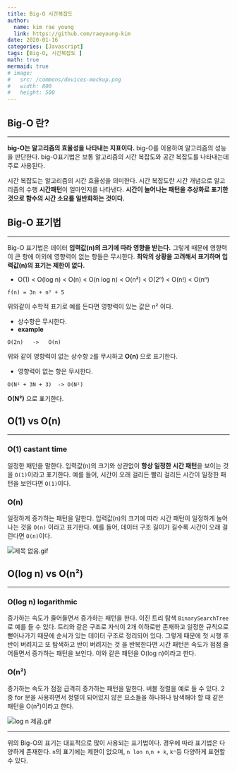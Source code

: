 ```yaml
---
title: Big-O 시간복잡도
author:
  name: kim rae young
  link: https://github.com/raeyoung-kim
date: 2020-01-16
categories: [Javascript]
tags: [Big-O, 시간복잡도 ]
math: true
mermaid: true
# image:
#   src: /commons/devices-mockup.png
#   width: 800
#   height: 500
---
```



## Big-O 란?
---
**big-O는 알고리즘의 효율성을 나타내는 지표이다.**  big-O를 이용하여 알고리즘의 성능을 판단한다. 
big-O표기법은 보통 알고리즘의 시간 복잡도와 공간 복잡도를 나타내는데 주로 사용된다.

시간 복잡도는 알고리즘의 시간 효율성을 의미한다.
시간 복잡도란 시간 개념으로 알고리즘의 수행 **시간패턴**이 얼마인지를 나타낸다. **시간이 늘어나는 패턴을 추상화로 표기한 것으로 함수의 시간 소요를 일반화하는 것이다.**

## Big-O 표기법
---
Big-O 표기법은 데이터 **입력값(n)의 크기에 따라 영향을 받는다.**
그렇게 때문에 영향력이 큰 항에 이외에 영향력이 없는 항들은 무시한다. **최악의 상황을 고려해서 표기하며 입력값(n)의 표기는 제한이 없다.** 
-  O(1) < O(log n) < O(n) < O(n log n) < O(n²) < O(2ⁿ) < O(n!) < O(nⁿ)

```
f(n) = 3n + n² + 5
```
위와같이 수학적 표기로 예를 든다면 영향력이 있는 값은 n² 이다.

- 상수항은 무시한다.
 - **example**
```
O(2n)   ->   O(n)
```
위와 같이 영향력이 없는 상수항 `2`를 무시하고 **O(n)** 으로 표기한다.
- 영향력이 없는 항은 무시한다.
 ```
 O(N² + 3N + 3)  -> O(N²)
 ```
**O(N²)** 으로 표기한다.

## O(1) vs O(n)
---

### O(1) castant time
일정한 패턴을 말한다. 입력값(n)의 크기와 상관없이 **항상 일정한 시간 패턴**을 보이는 것을 `O(1)`이라고 표기한다. 예를 들어, 시간이 오래 걸리든 빨리 걸리든 시간이 일정한 패턴을 보인다면 `O(1)`이다.

### O(n)
일정하게 증가하는 패턴을 말한다.
입력값(n)의 크기에 따라 시간 패턴이 일정하게 늘어나는 것을 `O(n)`
이라고 표기한다. 예를 들어, 데이터 구조 길이가 길수록 시간이 오래 걸린다면 `O(n)`이다.

![제목 없음.gif](https://images.velog.io/post-images/760kry/e9efb760-37ae-11ea-99ff-e3aa15226435/제목-없음.gif)


## O(log n) vs  O(n²) 
---
### O(log n) logarithmic
증가하는 속도가 줄어들면서 증가하는 패턴을 한다. 이진 트리 탐색 `BinarySearchTree`로 예를 들 수 있다. 트리와 같은 구조로 자식이 2개 이하로만 존재하고 일정한 규칙으로 뻗어나가기 때문에 순서가 있는 데이터 구조로 정리되어 있다. 그렇게 때문에 첫 시행 후 반이 버려지고 또 탐색하고 반이 버려지는 것 을 반복한다면 시간 패턴은 속도가 점점 줄어들면서 증가하는 패턴을 보인다. 이와 같은 패턴을 O(log n)이라고 한다.

 
###  O(n²)
증가하는 속도가 점점 급격히 증가하는 패턴을 말한다. 버블 정렬을 예로 들 수 있다. 2중 for 문을 사용하면서 정렬이 되어있지 않은 요소들을 하나하나 탐색해야 할 때 같은 패턴을 O(n²)이라고 한다.


![log n 제곱.gif](https://images.velog.io/post-images/760kry/a0552d90-37b0-11ea-9dfb-e9b0e4b6073f/log-n-제곱.gif)

---

위의 Big-O의 표기는 대표적으로 많이 사용되는 표기법이다.
경우에 따라 표기법은 다양하게 존재한다.
`n`의 표기에는 제한이 없으며, `n lon n`,`n + k`, `kⁿ`등 다양하게 표현할 수 있다.
